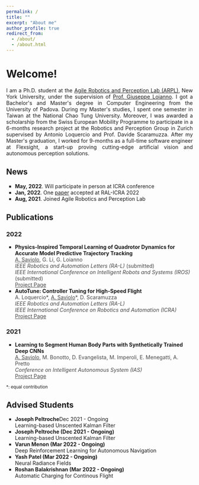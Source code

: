 ```yaml
---
permalink: /
title: ""
excerpt: "About me"
author_profile: true
redirect_from: 
  - /about/
  - /about.html
---
```


<head>
<style>
p.aboutme {
  text-align: justify;
}
div.title {
  text-align: left;
  font-weight: bold;
}
div.description {
  text-align: left;
  opacity: 0.8;
}
</style>
</head>

# Welcome!

<p class="aboutme">I am a Ph.D. student at the <a href="https://wp.nyu.edu/arpl/">Agile Robotics and Perception Lab (ARPL)</a>, New York University, under the supervision of <a href="https://engineering.nyu.edu/faculty/giuseppe-loianno">Prof. Giuseppe Loianno</a>. I got a Bachelor's and Master's degree in Computer Engineering from the University of Padova. During my Master's studies, I spent one semester in Taiwan at the National Chao Tung University. Moreover, I was awarded a scholarship from the Swiss European Mobility Programme to participate in a 6-months research project at the Robotics and Perception Group in Zurich supervised by Antonio Loquercio and Prof. Davide Scaramuzza. After my Master's graduation, I worked for 9-months as a full-time software engineer at Flexsight, a start-up proving cutting-edge artificial vision and autonomous perception solutions.</p>

## News

<p class="aboutme">
<ul style="list-style-type:square">
  <li><b>May, 2022</b>. Will participate in person at ICRA conference</li>
  <li><b>Jan, 2022</b>. One <a href="https://alessandrosaviolo.github.io/Autotune/">paper</a> accepted at RAL-ICRA 2022</li>
  <li><b>Aug, 2021</b>. Joined Agile Robotics and Perception Lab</li>
</ul>
</p>

## Publications

### 2022

<ul style="list-style-type:square">
  
<li>
<div class="title">Physics-Inspired Temporal Learning of Quadrotor Dynamics for Accurate Model Predictive Trajectory Tracking</div>
<div class="description"><u>A. Saviolo</u>, G. Li, G. Loianno</div>
<div class="description"><i>IEEE Robotics and Automation Letters (RA-L)</i> (submitted)</div>
<div class="description"><i>IEEE International Conference on Intelligent Robots and Systems (IROS)</i> (submitted)</div>
<div class="description"><a href="https://alessandrosaviolo.github.io/PI-TCN/">Project Page</a></div>
</li>

<li>
<div class="title">AutoTune: Controller Tuning for High-Speed Flight</div>
<div class="description">A. Loquercio*, <u>A. Saviolo</u>*, D. Scaramuzza</div>
<div class="description"><i>IEEE Robotics and Automation Letters (RA-L)</i></div>
<div class="description"><i>IEEE International Conference on Robotics and Automation (ICRA)</i></div>
<div class="description"><a href="https://alessandrosaviolo.github.io/Autotune/">Project Page</a></div>
</li>
  
</ul>

### 2021

<ul style="list-style-type:square">

<li>
<div class="title">Learning to Segment Human Body Parts with Synthetically Trained Deep CNNs</div>
<div class="description"><u>A. Saviolo</u>, M. Bonotto, D. Evangelista, M. Imperoli, E. Menegatti, A. Pretto</div>
<div class="description"><i>Conference on Intelligent Autonomous System (IAS)</i></div>
<div class="description"><a href="https://alessandrosaviolo.github.io/HumanBodySegmentation/">Project Page</a></div>
</li>

</ul>

<p><small>*: equal contribution</small></p>

## Advised Students

<p class="aboutme">
<ul style="list-style-type:square">
  <li><span class="right"><b>Joseph Peltroche</b></span><span class="left">Dec 2021 - Ongoing</span><br>
  Learning-based Unscented Kalman Filter</li>
  <li><b>Joseph Peltroche (Dec 2021 - Ongoing)</b><br>
  Learning-based Unscented Kalman Filter</li>
  <li><b>Varun Menon (Mar 2022 - Ongoing)</b><br>
  Deep Reinforcement Learning for Autonomous Navigation</li>
  <li><b>Yash Patel (Mar 2022 - Ongoing)</b><br>
  Neural Radiance Fields</li>
  <li><b>Roshan Balakrishnan (Mar 2022 - Ongoing)</b><br>
  Automatic Charging for Continous Flight</li>
</ul>
</p>
